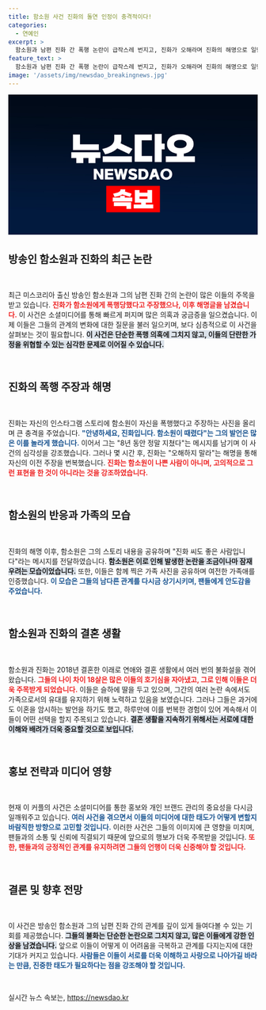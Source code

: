 ```yaml
---
title: 함소원 사건 진화의 돌연 인정이 충격적이다!
categories:
  - 연예인
excerpt: >
  함소원과 남편 진화 간 폭행 논란이 급작스레 번지고, 진화가 오해라며 진화의 해명으로 일단락됐다. 8년간의 고충을 털어놓은 진화와 그의 가족 사진이 온라인에서 화제가 되고 있다. 사건의 이면에 숨은 진실은 과연 무엇일까?
feature_text: >
  함소원과 남편 진화 간 폭행 논란이 급작스레 번지고, 진화가 오해라며 진화의 해명으로 일단락됐다. 8년간의 고충을 털어놓은 진화와 그의 가족 사진이 온라인에서 화제가 되고 있다. 사건의 이면에 숨은 진실은 과연 무엇일까?
image: '/assets/img/newsdao_breakingnews.jpg'
---
```


<p><img src="/assets/img/newsdao_breakingnews.jpg" alt="implanttips 속보" /></p>

<h2 data-ke-size="size26">방송인 함소원과 진화의 최근 논란</h2>

<p data-ke-size="size16">&nbsp;</p>

<p>최근 미스코리아 출신 방송인 함소원과 그의 남편 진화 간의 논란이 많은 이들의 주목을 받고 있습니다. <b><span style="color: #ee2323;">진화가 함소원에게 폭행당했다고 주장했으나, 이후 해명글을 남겼습니다.</span></b> 이 사건은 소셜미디어를 통해 빠르게 퍼지며 많은 의혹과 궁금증을 일으켰습니다. 이제 이들은 그들의 관계의 변화에 대한 질문을 불러 일으키며, 보다 심층적으로 이 사건을 살펴보는 것이 필요합니다. <b><span style="background-color: #21538527;">이 사건은 단순한 폭행 의혹에 그치지 않고, 이들의 단란한 가정을 위협할 수 있는 심각한 문제로 이어질 수 있습니다.</span></b></p>

<p data-ke-size="size16">&nbsp;</p>

<h2 data-ke-size="size26">진화의 폭행 주장과 해명</h2>

<p data-ke-size="size16">&nbsp;</p>

<p>진화는 자신의 인스타그램 스토리에 함소원이 자신을 폭행했다고 주장하는 사진을 올리며 큰 충격을 주었습니다. <b><span style="color: #1a5490;">"안녕하세요, 진화입니다. 함소원이 때렸다"는 그의 발언은 많은 이를 놀라게 했습니다.</span></b> 이어서 그는 "8년 동안 정말 지쳤다"는 메시지를 남기며 이 사건의 심각성을 강조했습니다. 그러나 몇 시간 후, 진화는 "오해하지 말라"는 해명을 통해 자신의 이전 주장을 번복했습니다. <b><span style="color: #ee2323;">진화는 함소원이 나쁜 사람이 아니며, 고의적으로 그런 표현을 한 것이 아니라는 것을 강조하였습니다.</span></b></p>

<p data-ke-size="size16">&nbsp;</p>

<h2 data-ke-size="size26">함소원의 반응과 가족의 모습</h2>

<p data-ke-size="size16">&nbsp;</p>

<p>진화의 해명 이후, 함소원은 그의 스토리 내용을 공유하며 "진화 씨도 좋은 사람입니다"라는 메시지를 전달하였습니다. <b><span style="background-color: #21538527;">함소원은 이로 인해 발생한 논란을 조금이나마 잠재우려는 모습이었습니다.</span></b> 또한, 이들은 함께 찍은 가족 사진을 공유하며 여전한 가족애를 인증했습니다. <b><span style="color: #1a5490;">이 모습은 그들의 남다른 관계를 다시금 상기시키며, 팬들에게 안도감을 주었습니다.</span></b></p>

<p data-ke-size="size16">&nbsp;</p>

<h2 data-ke-size="size26">함소원과 진화의 결혼 생활</h2>

<p data-ke-size="size16">&nbsp;</p>

<p>함소원과 진화는 2018년 결혼한 이래로 연애와 결혼 생활에서 여러 번의 불화설을 겪어왔습니다. <b><span style="color: #ee2323;">그들의 나이 차이 18살은 많은 이들의 호기심을 자아냈고, 그로 인해 이들은 더욱 주목받게 되었습니다.</span></b> 이들은 슬하에 딸을 두고 있으며, 그간의 여러 논란 속에서도 가족으로서의 유대를 유지하기 위해 노력하고 있음을 보였습니다. 그러나 그들은 과거에도 이혼을 암시하는 발언을 하기도 했고, 하루만에 이를 번복한 경험이 있어 계속해서 이들이 어떤 선택을 할지 주목되고 있습니다. <b><span style="background-color: #21538527;">결혼 생활을 지속하기 위해서는 서로에 대한 이해와 배려가 더욱 중요할 것으로 보입니다.</span></b></p>

<p data-ke-size="size16">&nbsp;</p>

<h2 data-ke-size="size26">홍보 전략과 미디어 영향</h2>

<p data-ke-size="size16">&nbsp;</p>

<p>현재 이 커플의 사건은 소셜미디어를 통한 홍보와 개인 브랜드 관리의 중요성을 다시금 일깨워주고 있습니다. <b><span style="color: #1a5490;">여러 사건을 겪으면서 이들의 미디어에 대한 태도가 어떻게 변할지 바람직한 방향으로 고민할 것입니다.</span></b> 이러한 사건은 그들의 이미지에 큰 영향을 미치며, 팬들과의 소통 및 신뢰에 직결되기 때문에 앞으로의 행보가 더욱 주목받을 것입니다. <b><span style="color: #ee2323;">또한, 팬들과의 긍정적인 관계를 유지하려면 그들의 언행이 더욱 신중해야 할 것입니다.</span></b></p>

<p data-ke-size="size16">&nbsp;</p>

<h2 data-ke-size="size26">결론 및 향후 전망</h2>

<p data-ke-size="size16">&nbsp;</p>

<p>이 사건은 방송인 함소원과 그의 남편 진화 간의 관계를 깊이 있게 들여다볼 수 있는 기회를 제공했습니다. <b><span style="background-color: #21538527;">그들의 불화는 단순한 논란으로 그치지 않고, 많은 이들에게 강한 인상을 남겼습니다.</span></b> 앞으로 이들이 어떻게 이 어려움을 극복하고 관계를 다지는지에 대한 기대가 커지고 있습니다. <b><span style="color: #1a5490;">사람들은 이들이 서로를 더욱 이해하고 사랑으로 나아가길 바라는 만큼, 진중한 태도가 필요하다는 점을 강조해야 할 것입니다.</span></b></p>

<p data-ke-size="size16">&nbsp;</p>
실시간 뉴스 속보는, <a href="https://newsdao.kr" rel="dofollow">https://newsdao.kr</a>


